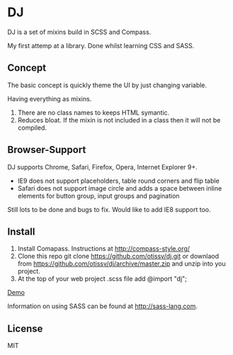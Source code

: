 DJ
==

DJ is a set of mixins build in SCSS and Compass.

My first attemp at a library.  Done whilst learning  CSS and SASS.

Concept
-------

The basic concept is quickly theme the UI by just changing variable.

Having everything as mixins.

1. There are no class names to keeps HTML symantic.
2. Reduces bloat. If the mixin is not included in a class then it will not be compiled.


Browser-Support
---------------

DJ supports Chrome, Safari, Firefox, Opera, Internet Explorer 9+.

* IE9 does not support placeholders, table round corners and flip table
* Safari does not support image circle and adds a space between inline elements for button group, input groups and pagination

Still lots to be done and bugs to fix. Would like to add IE8 support too.

Install
-------

1. Install Comapass. Instructions at http://compass-style.org/
2. Clone this repo git clone https://github.com/otissv/dj.git or
   downlaod from https://github.com/otissv/dj/archive/master.zip and unzip into you project.
3. At the top of your web project .scss file add  @import "dj";

[Demo]

Information on using SASS can be found at http://sass-lang.com.

License
----

MIT

[Demo]:http://otissv.github.io/dj